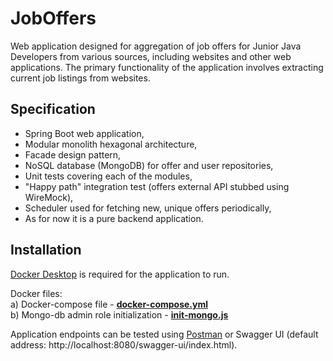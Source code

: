 # JobOffers
Web application designed for aggregation of job offers for Junior Java Developers from various sources, including websites and other web applications. The primary functionality of the application involves extracting current job listings from websites.

## Specification
- Spring Boot web application,
- Modular monolith hexagonal architecture,
- Facade design pattern,
- NoSQL database (MongoDB) for offer and user repositories,
- Unit tests covering each of the modules,
- "Happy path" integration test (offers external API stubbed using WireMock),
- Scheduler used for fetching new, unique offers periodically,  
- As for now it is a pure backend application. 

## Installation
[Docker Desktop](https://www.docker.com/products/docker-desktop/) is required for the application to run.

Docker files:<br>
a) Docker-compose file - **[docker-compose.yml](https://github.com/pgraczykdev/JobOffers/blob/master/docker-compose.yml)** <br>
b) Mongo-db admin role initialization - **[init-mongo.js](https://github.com/pgraczykdev/JobOffers/blob/master/init-mongo.js)** <br>

Application endpoints can be tested using [Postman](https://www.postman.com/) or Swagger UI (default address: http://localhost:8080/swagger-ui/index.html).



